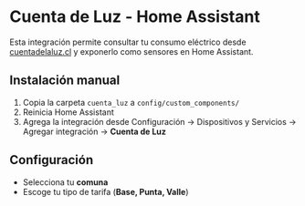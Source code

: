 # Cuenta de Luz - Home Assistant

Esta integración permite consultar tu consumo eléctrico desde [cuentadelaluz.cl](https://cuentadelaluz.cl) y exponerlo como sensores en Home Assistant.

## Instalación manual
1. Copia la carpeta `cuenta_luz` a `config/custom_components/`
2. Reinicia Home Assistant
3. Agrega la integración desde Configuración → Dispositivos y Servicios → Agregar integración → **Cuenta de Luz**

## Configuración
- Selecciona tu **comuna**
- Escoge tu tipo de tarifa (**Base, Punta, Valle**)
